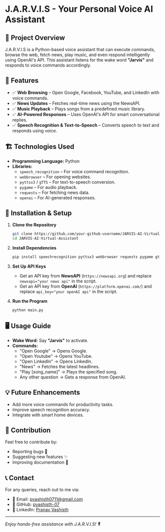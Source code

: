 # J.A.R.V.I.S - Your Personal Voice AI Assistant

## 📌 Project Overview
J.A.R.V.I.S is a Python-based voice assistant that can execute commands, browse the web, fetch news, play music, and even respond intelligently using OpenAI's API. This assistant listens for the wake word **"Jarvis"** and responds to voice commands accordingly.

## 🚀 Features
- ✅ **Web Browsing** – Open Google, Facebook, YouTube, and LinkedIn with voice commands.
- ✅ **News Updates** – Fetches real-time news using the NewsAPI.
- ✅ **Music Playback** – Plays songs from a predefined music library.
- ✅ **AI-Powered Responses** – Uses OpenAI's API for smart conversational replies.
- ✅ **Speech Recognition & Text-to-Speech** – Converts speech to text and responds using voice.

## 🏗️ Technologies Used
- **Programming Language:** Python
- **Libraries:**
  - `speech_recognition` – For voice command recognition.
  - `webbrowser` – For opening websites.
  - `pyttsx3` / `gTTS` – For text-to-speech conversion.
  - `pygame` – For audio playback.
  - `requests` – For fetching news data.
  - `openai` – For AI-generated responses.

## 🔧 Installation & Setup
1. **Clone the Repository**
   ```sh
   git clone https://github.com/your-github-username/JARVIS-AI-Virtual-Assistant.git
   cd JARVIS-AI-Virtual-Assistant
   ```

2. **Install Dependencies**
   ```sh
   pip install speechrecognition pyttsx3 webbrowser requests pygame gtts openai
   ```

3. **Set Up API Keys**
   - Get an API key from **NewsAPI** (`https://newsapi.org`) and replace `newsapi="your news api"` in the script.
   - Get an API key from **OpenAI** (`https://platform.openai.com/`) and replace `api_key="your openAI api"` in the script.

4. **Run the Program**
   ```sh
   python main.py
   ```

## 🖥️ Usage Guide
- **Wake Word:** Say **"Jarvis"** to activate.
- **Commands:**
  - "Open Google" → Opens Google.
  - "Open Youtube" → Opens YouTube.
  - "Open LinkedIn" → Opens LinkedIn.
  - "News" → Fetches the latest headlines.
  - "Play [song_name]" → Plays the specified song.
  - Any other question → Gets a response from OpenAI.

## 💡 Future Enhancements
- Add more voice commands for productivity tasks.
- Improve speech recognition accuracy.
- Integrate with smart home devices.

## 🤝 Contribution
Feel free to contribute by:
- Reporting bugs 🐞
- Suggesting new features ✨
- Improving documentation 📖

## 📞 Contact
For any queries, reach out to me via:
- 📧 Email: pvashisth0711@gmail.com
- 🔗 GitHub: [pvashisth-07](https://github.com/pvashisth-07)
- 🔗 LinkedIn: [Pranav Vashisth](https://www.linkedin.com/in/pranav-vashisth/)

---
_Enjoy hands-free assistance with J.A.R.V.I.S! 🎙️_
